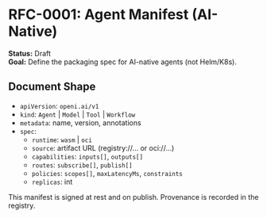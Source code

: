 # RFC-0001: Agent Manifest (AI-Native)

**Status:** Draft  
**Goal:** Define the packaging spec for AI-native agents (not Helm/K8s).

## Document Shape
- `apiVersion`: `openi.ai/v1`
- `kind`: `Agent` | `Model` | `Tool` | `Workflow`
- `metadata`: name, version, annotations
- `spec`:
  - `runtime`: `wasm` | `oci`
  - `source`: artifact URL (registry://… or oci://…)
  - `capabilities`: `inputs[]`, `outputs[]`
  - `routes`: `subscribe[]`, `publish[]`
  - `policies`: `scopes[]`, `maxLatencyMs`, `constraints`
  - `replicas`: int

This manifest is signed at rest and on publish. Provenance is recorded in the registry.
